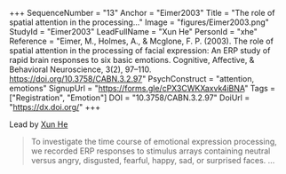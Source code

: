 +++
SequenceNumber = "13"
Anchor = "Eimer2003"
Title = "The role of spatial attention in the processing..."
Image = "figures/Eimer2003.png"
StudyId = "Eimer2003"
LeadFullName = "Xun He"
PersonId = "xhe"
Reference = "Eimer, M., Holmes, A., & Mcglone, F. P. (2003). The role of spatial attention in the processing of facial expression: An ERP study of rapid brain responses to six basic emotions. Cognitive, Affective, & Behavioral Neuroscience, 3(2), 97–110. https://doi.org/10.3758/CABN.3.2.97"
PsychConstruct = "attention, emotions"
SignupUrl = "https://forms.gle/cPX3CWKXaxvk4iBNA"
Tags = ["Registration", "Emotion"]
DOI = "10.3758/CABN.3.2.97"
DoiUrl = "https://dx.doi.org/"
+++

Lead by [Xun He](/people/#xhe)


> To investigate the time course of emotional expression processing, we recorded ERP responses to stimulus arrays containing neutral versus angry, disgusted, fearful, happy, sad, or surprised faces. ...